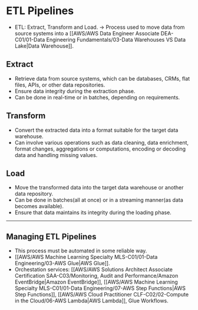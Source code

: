 # ETL Pipelines
- ETL: Extract, Transform and Load. -> Process used to move data from source systems into a [[AWS/AWS Data Engineer Associate DEA-C01/01-Data Engineering Fundamentals/03-Data Warehouses VS Data Lake|Data Warehouse]].

## Extract
- Retrieve data from source systems, which can be databases, CRMs, flat files, APIs, or other data repositories.
- Ensure data integrity during the extraction phase.
- Can be done in real-time or in batches, depending on requirements.

## Transform
- Convert the extracted data into a format suitable for the target data warehouse.
- Can involve various operations such as data cleaning, data enrichment, format changes, aggregations or computations, encoding or decoding data and handling missing values.

## Load
- Move the transformed data into the target data warehouse or another data repository.
- Can be done in batches(all at once) or in a streaming manner(as data becomes available).
- Ensure that data maintains its integrity during the loading phase.


---

## Managing ETL Pipelines
- This process must be automated in some reliable way.
- [[AWS/AWS Machine Learning Specialty MLS-C01/01-Data Engineering/03-AWS Glue|AWS Glue]].
- Orchestation services: [[AWS/AWS Solutions Architect Associate Certification SAA-C03/Monitoring, Audit and Performance/Amazon EventBridge|Amazon EventBridge]], [[AWS/AWS Machine Learning Specialty MLS-C01/01-Data Engineering/07-AWS Step Functions|AWS Step Functions]], [[AWS/AWS Cloud Practitioner CLF-C02/02-Compute in the Cloud/06-AWS Lambda|AWS Lambda]], Glue Workflows.
